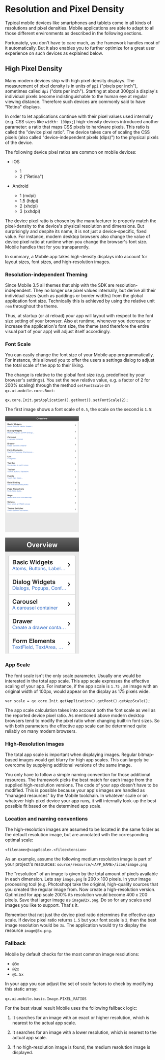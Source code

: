 # Resolution and Pixel Density

Typical mobile devices like smartphones and tablets come in all kinds of
resolutions and pixel densities. Mobile applications are able to adapt to all
those different environments as described in the following sections.

Fortunately, you don't have to care much, as the framework handles most of it
automatically. But it also enables you to further optimize for a great user
experience on such devices as explained below.

## High Pixel Density

Many modern devices ship with high pixel density displays. The measurement of
pixel density is in units of `ppi` ("pixels per inch"), sometimes called `dpi`
("dots per inch"). Starting at about 300ppi a display's individual pixels become
indistinguishable to the human eye at regular viewing distance. Therefore such
devices are commonly said to have "Retina" displays.

In order to let applications continue with their pixel values used internally
(e.g. CSS sizes like `width: 100px;`) high-density devices introduced another
parameter: a ratio that maps CSS pixels to hardware pixels. This ratio is called
the "device pixel ratio". The device takes care of scaling the CSS pixels (also
called "device-independent pixels (dips)") to the physical pixels of the device.

The following device pixel ratios are common on mobile devices:

- iOS

  - 1
  - 2 ("Retina")

- Android
  - 1 (mdpi)
  - 1.5 (hdpi)
  - 2 (xhdpi)
  - 3 (xxhdpi)

The device pixel ratio is chosen by the manufacturer to properly match the
pixel-density to the device's physical resolution and dimensions. But
surprisingly and despite its name, it is not just a device-specific, fixed
value. For instance, modern desktop browsers also change the value of device
pixel ratio at runtime when you change the browser's font size. Mobile handles
that for you transparently.

In summary, a Mobile app takes high-density displays into account for layout
sizes, font sizes, and high-resolution images.

### Resolution-independent Theming

Since Mobile 3.5 all themes that ship with the SDK are resolution-independent.
They no longer use pixel values internally, but derive all their individual
sizes (such as paddings or border widths) from the global application font size.
Technically this is achieved by using the relative unit `rem` throughout the
theme.

Thus, at startup (or at reload) your app will layout with respect to the font
size setting of your browser. Also at runtime, whenever you decrease or increase
the application's font size, the theme (and therefore the entire visual part of
your app) will adjust itself accordingly.

### Font Scale

You can easily change the font size of your Mobile app programmatically. For
instance, this allowed you to offer the users a settings dialog to adjust the
total scale of the app to their liking.

The change is relative to the global font size (e.g. predefined by your
browser's settings). You set the new relative value, e.g. a factor of 2 for 200%
scaling) through the method `setFontScale` on `qx.ui.mobile.core.Root`:

```
qx.core.Init.getApplication().getRoot().setFontScale(2);
```

The first image shows a font scale of `0.5`, the scale on the second is `1.5`:

![image](resolution-50.png)

![image](resolution-150.png)

### App Scale

The font scale isn't the only scale parameter. Usually one would be interested
in the total app scale. This app scale expresses the effective scaling of your
app. For instance, if the app scale is `1.75` , an image with an original width
of 100px, would appear on the display as 175 pixels wide.

```
var scale = qx.core.Init.getApplication().getRoot().getAppScale();
```

The app scale calculation takes into account both the font scale as well as the
reported device pixel ratio. As mentioned above modern desktop browsers tend to
modify the pixel ratio when changing built-in font sizes. So with both
parameters the effective app scale can be determined quite reliably on many
modern browsers.

### High-Resolution Images

The total app scale is important when displaying images. Regular bitmap-based
images would get blurry for high app scales. This can largely be overcome by
supplying additional versions of the same image.

You only have to follow a simple naming convention for those additional
resources. The framework picks the best match for each image from the supplied
high-resolution versions. The code of your app doesn't have to be modified. This
is possible because your app's images are handled as "managed resources" by the
Mobile toolchain. In whatever scale or on whatever high-pixel device your app
runs, it will internally look-up the best possible fit based on the determined
app scale.

### Location and naming conventions

The high-resolution images are assumed to be located in the same folder as the
default resolution image, but are annotated with the corresponding optimal
scale:

`<filename>@<appScale>.<fileextension>`

As an example, assume the following medium resolution image is part of your
project's resources: `source/resource/<APP_NAME>/icon/image.png`

The "resolution" of an image is given by the total amount of pixels available in
each dimension. Lets say `image.png` is 200 x 100 pixels. In your image
processing tool (e.g. Photoshop) take the original, high-quality sources that
you created the regular image from. Now create a high-resolution version.
Optimized for app scale 200% its resolution would become 400 x 200 pixels. Save
that larger image as `image@2x.png`. Do so for any scales and images you like to
support. That's it.

Remember that not just the device pixel ratio determines the effective app
scale. If device pixel ratio returns `1.5` but your font scale is `2`, then the
best image resolution would be `3x`. The application would try to display the
resource `image@3x.png`.

### Fallback

Mobile by default checks for the most common image resolutions:

- `@3x`
- `@2x`
- `@1.5x`

In your app you can adjust the set of scale factors to check by modifying this
static array:

`qx.ui.mobile.basic.Image.PIXEL_RATIOS`

For the best visual result Mobile uses the following fallback logic:

1.  It searches for an image with an exact or higher resolution, which is
    nearest to the actual app scale.

2.  It searches for an image with a lower resolution, which is nearest to the
    actual app scale.

3.  If no high-resolution image is found, the medium resolution image is
    displayed.
